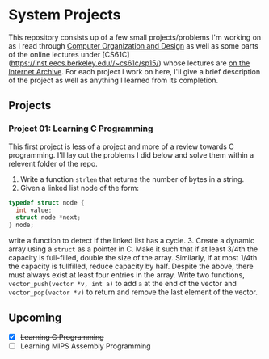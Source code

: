 # System Projects
This repository consists up of a few small projects/problems I'm working on as I read through [Computer Organization and Design](https://www.amazon.com/Computer-Organization-Design-Fifth-Architecture/dp/0124077269) as well as some parts of the online lectures under [CS61C] (https://inst.eecs.berkeley.edu//~cs61c/sp15/) whose lectures are [on the Internet Archive](https://archive.org/details/ucberkeley-webcast-PL-XXv-cvA_iCl2-D-FS5mk0jFF6cYSJs_?tab=collection). For each project I work on here, I'll give a brief description of the project as well as anything I learned from its completion.

## Projects

### Project 01: Learning C Programming
This first project is less of a project and more of a review towards C programming. I'll lay out the problems I did below and solve them within a relevent folder of the repo.
1. Write a function `strlen` that returns the number of bytes in a string.
2. Given a linked list node of the form:
```c
typedef struct node {
  int value;
  struct node *next;
} node;
```
write a function to detect if the linked list has a cycle.
3. Create a dynamic array using a `struct` as a pointer in C. Make it such that if at least 3/4th the capacity is full-filled, double the size of the array. Similarly, if at most 1/4th the capacity is fullfilled, reduce capacity by half. Despite the above, there must always exist at least four entries in the array. Write two functions, `vector_push(vector *v, int a)` to add `a` at the end of the vector and `vector_pop(vector *v)` to return and remove the last element of the vector.

## Upcoming
- [x] ~~Learning C Programming~~
- [ ] Learning MIPS Assembly Programming